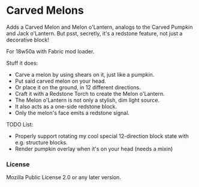 # Carved Melons

Adds a Carved Melon and Melon o'Lantern, analogs to the Carved Pumpkin and Jack o'Lantern. But psst, secretly, it's a redstone feature, not just a decorative block!

For 18w50a with Fabric mod loader.

Stuff it does:

* Carve a melon by using shears on it, just like a pumpkin.
* Put said carved melon on your head.
* Or place it on the ground, in 12 different directions.
* Craft it with a Redstone Torch to create the Melon o'Lantern.
* The Melon o'Lantern is not only a stylish, dim light source.
* It also acts as a one-side redstone block.
* Only the melon's face emits a redstone signal.

TODO List:

* Properly support rotating my cool special 12-direction block state with e.g. structure blocks.
* Render pumpkin overlay when it's on your head (needs a mixin)

### License

Mozilla Public License 2.0 or any later version.